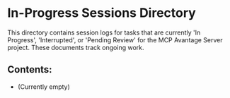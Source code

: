 # In-Progress Sessions Directory

This directory contains session logs for tasks that are currently 'In Progress', 'Interrupted', or 'Pending Review' for the MCP Avantage Server project. These documents track ongoing work.

## Contents:
- (Currently empty)
